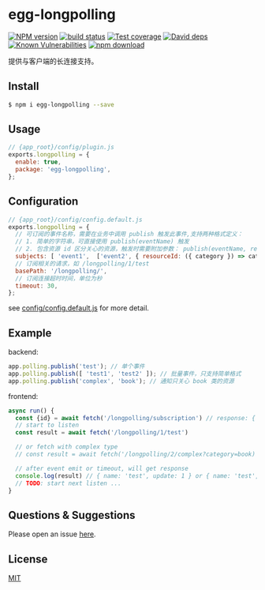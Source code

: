 # egg-longpolling

[![NPM version][npm-image]][npm-url]
[![build status][travis-image]][travis-url]
[![Test coverage][codecov-image]][codecov-url]
[![David deps][david-image]][david-url]
[![Known Vulnerabilities][snyk-image]][snyk-url]
[![npm download][download-image]][download-url]

[npm-image]: https://img.shields.io/npm/v/egg-longpolling.svg?style=flat-square
[npm-url]: https://npmjs.org/package/egg-longpolling
[travis-image]: https://img.shields.io/travis/eggjs/egg-longpolling.svg?style=flat-square
[travis-url]: https://travis-ci.org/eggjs/egg-longpolling
[codecov-image]: https://img.shields.io/codecov/c/github/eggjs/egg-longpolling.svg?style=flat-square
[codecov-url]: https://codecov.io/github/eggjs/egg-longpolling?branch=master
[david-image]: https://img.shields.io/david/eggjs/egg-longpolling.svg?style=flat-square
[david-url]: https://david-dm.org/eggjs/egg-longpolling
[snyk-image]: https://snyk.io/test/npm/egg-longpolling/badge.svg?style=flat-square
[snyk-url]: https://snyk.io/test/npm/egg-longpolling
[download-image]: https://img.shields.io/npm/dm/egg-longpolling.svg?style=flat-square
[download-url]: https://npmjs.org/package/egg-longpolling

提供与客户端的长连接支持。

## Install

```bash
$ npm i egg-longpolling --save
```

## Usage

```js
// {app_root}/config/plugin.js
exports.longpolling = {
  enable: true,
  package: 'egg-longpolling',
};
```

## Configuration

```js
// {app_root}/config/config.default.js
exports.longpolling = {
  // 可订阅的事件名称，需要在业务中调用 publish 触发此事件,支持两种格式定义：
  // 1. 简单的字符串，可直接使用 publish(eventName) 触发
  // 2. 包含资源 id 区分关心的资源，触发时需要附加参数： publish(eventName, resourceId)
  subjects: [ 'event1',  ['event2', { resourceId: ({ category }) => category }]],
  // 订阅相关的请求，如 /longpolling/1/test
  basePath: '/longpolling/',
  // 订阅连接超时时间，单位为秒
  timeout: 30,
};
```

see [config/config.default.js](config/config.default.js) for more detail.

## Example
backend:
```js
app.polling.publish('test'); // 单个事件
app.polling.publish([ 'test1', 'test2' ]); // 批量事件，只支持简单格式
app.polling.publish('complex', 'book'); // 通知只关心 book 类的资源
```

frontend:
```js
async run() {
  const {id} = await fetch('/longpolling/subscription') // response: { id: 1}
  // start to listen
  const result = await fetch('/longpolling/1/test')

  // or fetch with complex type
  // const result = await fetch('/longpolling/2/complex?category=book)

  // after event emit or timeout, will get response
  console.log(result) // { name: 'test', update: 1 } or { name: 'test', timeout: 1 }
  // TODO: start next listen ...
}
```

## Questions & Suggestions

Please open an issue [here](https://github.com/lkiarest/egg-longpolling/issues).

## License

[MIT](LICENSE)
